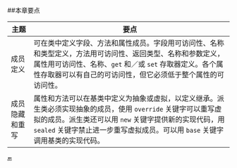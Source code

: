 ##本章要点

|主题|要点|
|-|-|
|成员定义|可在类中定义字段、方法和属性成员。字段用可访问性、名称和类型定义，方法用可访问性、返回类型、名称和参数定义，属性用可访问性、名称、`get` 和／或 `set` 存取器定义。各个属性存取器可以有自己的可访问性，但它必须低于整个属性的可访问性。 |
|成员隐藏和重写|属性和方法可以在基类中定义为抽象或虚拟，以定义继承。派生类必须实现抽象的成员，使用 `override` 关键字可以重写虚拟的成员。派生类还可以用 `new` 关键字提供新的实现代码，用 `sealed` 关键字禁止进一步重写虚拟成员。可以用 `base` 关键字调用基类的实现代码。|


🔚